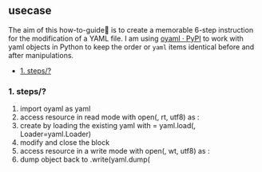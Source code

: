 ## usecase
The aim of this how-to-guide🏁 is to create a memorable 6-step instruction for the modification of a YAML file. 
I am using [oyaml · PyPI](https://pypi.org/project/oyaml/) to work with yaml objects in Python to keep the order or `yaml` items identical before and after manipulations. 

<!-- TOC -->

- [1. steps/?](#1-steps)

<!-- /TOC -->

### 1. steps/?

1. import oyaml as yaml
2. access resource in read mode with open(<file>, rt, utf8) as <fileAlias>:
3. create <object> by loading the existing yaml with <object> = yaml.load(<fileAlias>, Loader=yaml.Loader)
4. modify <object> and close the block
5. access resource in a write mode with open(<file>, wt, utf8) as <fileAlias>:
6. dump object back to <fileAlias>.write(yaml.dump(<object>)) and close the block
